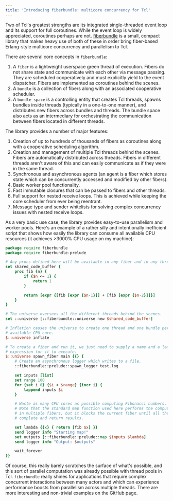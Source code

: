 ```yaml
---
title: 'Introducing fiberbundle: multicore concurrency for Tcl'
---
```


Two of Tcl's greatest strengths are its integrated single-threaded event loop and its support for full coroutines. While the event loop is widely appreciated, coroutines perhaps are not. [fiberbundle](https://github.com/zpconn/fiberbundle) is a small, compact library that makes heavy use of both of these in order bring fiber-based Erlang-style multicore concurrency and parallelism to Tcl.

There are several core concepts in ```fiberbundle```:

1. A ```fiber``` is a lightweight userspace green thread of execution. Fibers do not share state and communicate with each other via message passing. They are scheduled cooperatively and must explicitly yield to the event dispatcher. Fibers are implemented as coroutines behind the scenes.
2. A ```bundle``` is a collection of fibers along with an associated cooperative scheduler.
3. A ```bundle space``` is a controlling entity that creates Tcl threads, spawns bundles inside threads (typically in a one-to-one manner), and distributes new fibers across bundles and threads. The bundle space also acts as an intermediary for orchestrating the communication between fibers located in different threads.

The library provides a number of major features:

1. Creation of up to hundreds of thousands of fibers as coroutines along with a cooperative scheduling algorithm.
2. Creation and management of multiple Tcl threads behind the scenes. Fibers are automatically distributed across threads. Fibers in different threads aren't aware of this and can easily communicate as if they were in the same thread.
3. Synchronous and asynchronous agents (an agent is a fiber which stores state which can be concurrently accessed and modified by other fibers).
4. Basic worker pool functionality.
5. Fast immutable closures that can be passed to fibers and other threads.
6. Full support for nested receive loops. This is achieved while keeping the core scheduler from ever being reentrant.
7. Message type and sender whitelists for solving complex concurrency issues with nested receive loops.

As a very basic use case, the library provides easy-to-use parallelism and worker pools. Here's an example of a rather silly and intentionally inefficient script that shows how easily the library can consume all available CPU resources (it achieves >3000% CPU usage on my machine):

``` tcl
package require fiberbundle
package require fiberbundle-prelude

# Any procs defined here will be available in any fiber and in any thread.
set shared_code_buffer {
	proc fib {n} {
		if {$n <= 1} {
			return 1
		}

		return [expr {[fib [expr {$n-1}]] + [fib [expr {$n-2}]]}]
	}
}

# The universe oversees all the different threads behind the scenes.
set ::universe [::fiberbundle::universe new $shared_code_buffer]

# Inflation causes the universe to create one thread and one bundle per
# available CPU core.
$::universe inflate

# To create a fiber and run it, we just need to supply a name and a lambda
# expression for it to execute.
$::universe spawn_fiber main {{} {
	# Create an asynchronous logger which writes to a file.
	::fiberbundle::prelude::spawn_logger test.log

	set inputs [list]
	set range 100
	for {set i 0} {$i < $range} {incr i} {
		lappend inputs $i
	}

	# Waste as many CPU cores as possible computing Fibonacci numbers.
	# Note that the standard map function used here performs the computations in parallel
	# in multiple fibers, but it blocks the current fiber until all the calculations
	# complete and return results.

	set lambda {{x} { return [fib $x] }}
	send logger info "Starting map!"
	set outputs [::fiberbundle::prelude::map $inputs $lambda]
	send logger info "Output: $outputs"

	wait_forever
}}
```

Of course, this really barely scratches the surface of what's possible, and this sort of parallel computation was already possible with thread pools in Tcl. ```fiberbundle``` really shines for applications that require complex concurrent interactions between many actors and which can experience performance boosts from parallelism across multiple threads. There are more interesting and non-trivial examples on the GitHub page.

